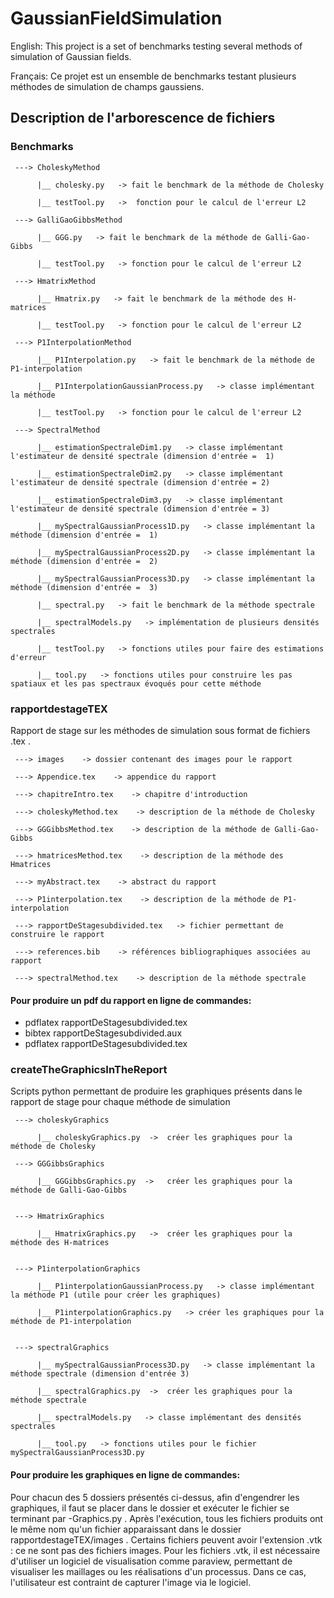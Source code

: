 # GaussianFieldSimulation

English: This project is a set of benchmarks testing several methods of simulation of Gaussian fields.

Français: Ce projet est un ensemble de benchmarks testant plusieurs méthodes de simulation de champs gaussiens.

## Description de l'arborescence de fichiers

### Benchmarks

     ---> CholeskyMethod
     
          |__ cholesky.py   -> fait le benchmark de la méthode de Cholesky
          
          |__ testTool.py   ->  fonction pour le calcul de l'erreur L2
          
     ---> GalliGaoGibbsMethod
     
          |__ GGG.py   -> fait le benchmark de la méthode de Galli-Gao-Gibbs  
          
          |__ testTool.py   -> fonction pour le calcul de l'erreur L2
          
     ---> HmatrixMethod
     
          |__ Hmatrix.py   -> fait le benchmark de la méthode des H-matrices
          
          |__ testTool.py   -> fonction pour le calcul de l'erreur L2
          
     ---> P1InterpolationMethod
     
          |__ P1Interpolation.py   -> fait le benchmark de la méthode de P1-interpolation
          
          |__ P1InterpolationGaussianProcess.py   -> classe implémentant la méthode
          
          |__ testTool.py   -> fonction pour le calcul de l'erreur L2
          
     ---> SpectralMethod
     
          |__ estimationSpectraleDim1.py   -> classe implémentant l'estimateur de densité spectrale (dimension d'entrée =  1)
          
          |__ estimationSpectraleDim2.py   -> classe implémentant l'estimateur de densité spectrale (dimension d'entrée = 2)
          
          |__ estimationSpectraleDim3.py   -> classe implémentant l'estimateur de densité spectrale (dimension d'entrée = 3)
          
          |__ mySpectralGaussianProcess1D.py   -> classe implémentant la méthode (dimension d'entrée =  1)
          
          |__ mySpectralGaussianProcess2D.py   -> classe implémentant la méthode (dimension d'entrée =  2)
          
          |__ mySpectralGaussianProcess3D.py   -> classe implémentant la méthode (dimension d'entrée =  3)
          
          |__ spectral.py   -> fait le benchmark de la méthode spectrale
          
          |__ spectralModels.py   -> implémentation de plusieurs densités spectrales
          
          |__ testTool.py   -> fonctions utiles pour faire des estimations d'erreur
          
          |__ tool.py   -> fonctions utiles pour construire les pas spatiaux et les pas spectraux évoqués pour cette méthode



 ### rapportdestageTEX  
 
 Rapport de stage sur les méthodes de simulation sous format de fichiers .tex .


     ---> images    -> dossier contenant des images pour le rapport

     ---> Appendice.tex    -> appendice du rapport

     ---> chapitreIntro.tex    -> chapitre d'introduction

     ---> choleskyMethod.tex    -> description de la méthode de Cholesky

     ---> GGGibbsMethod.tex    -> description de la méthode de Galli-Gao-Gibbs

     ---> hmatricesMethod.tex    -> description de la méthode des Hmatrices

     ---> myAbstract.tex    -> abstract du rapport

     ---> P1interpolation.tex    -> description de la méthode de P1-interpolation

     ---> rapportDeStagesubdivided.tex   -> fichier permettant de construire le rapport 

     ---> references.bib    -> références bibliographiques associées au rapport

     ---> spectralMethod.tex    -> description de la méthode spectrale
     

#### Pour produire un pdf du rapport en ligne de commandes:
 - pdflatex rapportDeStagesubdivided.tex
 - bibtex rapportDeStagesubdivided.aux
 - pdflatex rapportDeStagesubdivided.tex


### createTheGraphicsInTheReport

Scripts python permettant de produire les graphiques présents dans le rapport de stage pour chaque méthode de simulation

     ---> choleskyGraphics
     
          |__ choleskyGraphics.py  ->  créer les graphiques pour la méthode de Cholesky  
          
     ---> GGGibbsGraphics
     
          |__ GGGibbsGraphics.py  ->   créer les graphiques pour la méthode de Galli-Gao-Gibbs
          
          
     ---> HmatrixGraphics
     
          |__ HmatrixGraphics.py   ->  créer les graphiques pour la méthode des H-matrices
          
          
     ---> P1interpolationGraphics
     
          |__ P1interpolationGaussianProcess.py   -> classe implémentant la méthode P1 (utile pour créer les graphiques)
          
          |__ P1interpolationGraphics.py   -> créer les graphiques pour la méthode de P1-interpolation
          
          
     ---> spectralGraphics
     
          |__ mySpectralGaussianProcess3D.py   -> classe implémentant la méthode spectrale (dimension d'entrée 3)
          
          |__ spectralGraphics.py  ->  créer les graphiques pour la méthode spectrale
          
          |__ spectralModels.py   -> classe implémentant des densités spectrales

          |__ tool.py   -> fonctions utiles pour le fichier mySpectralGaussianProcess3D.py


#### Pour produire les graphiques en ligne de commandes:

Pour chacun des 5 dossiers présentés ci-dessus, afin d'engendrer les graphiques, il faut se placer dans le dossier
et exécuter le fichier se terminant par -Graphics.py . Après l'exécution, tous les fichiers produits ont le
même nom qu'un fichier apparaissant dans le dossier rapportdestageTEX/images . Certains fichiers peuvent
avoir l'extension .vtk : ce ne sont pas des fichiers images. Pour les fichiers .vtk, il est nécessaire d'utiliser 
un logiciel de visualisation comme paraview, permettant de visualiser les maillages ou les réalisations d'un processus.
Dans ce cas, l'utilisateur est contraint de capturer l'image via le logiciel.

       
          
          


